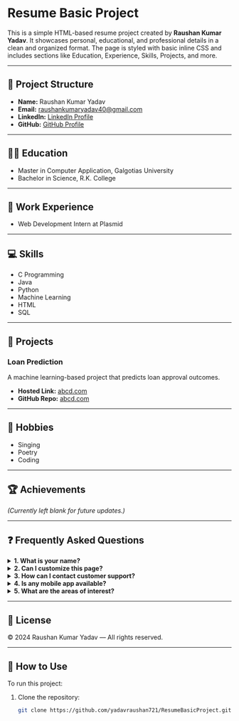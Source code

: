 # Resume Basic Project

This is a simple HTML-based resume project created by **Raushan Kumar Yadav**. It showcases personal, educational, and professional details in a clean and organized format. The page is styled with basic inline CSS and includes sections like Education, Experience, Skills, Projects, and more.

---

## 📄 Project Structure

- **Name:** Raushan Kumar Yadav  
- **Email:** [raushankumaryadav40@gmail.com](mailto:raushankumaryadav40@gmail.com)  
- **LinkedIn:** [LinkedIn Profile](https://www.linkedin.com/uas/login-submit)  
- **GitHub:** [GitHub Profile](https://github.com/)

---

## 🧑‍🎓 Education

- Master in Computer Application, Galgotias University  
- Bachelor in Science, R.K. College

---

## 💼 Work Experience

- Web Development Intern at Plasmid

---

## 💻 Skills

- C Programming  
- Java  
- Python  
- Machine Learning  
- HTML  
- SQL

---

## 🎯 Projects

### Loan Prediction
A machine learning-based project that predicts loan approval outcomes.

- **Hosted Link:** [abcd.com](http://abcd.com)  
- **GitHub Repo:** [abcd.com](http://abcd.com)

---

## 🎨 Hobbies

- Singing  
- Poetry  
- Coding

---

## 🏆 Achievements

_(Currently left blank for future updates.)_

---

## ❓ Frequently Asked Questions

<details>
<summary><strong>1. What is your name?</strong></summary>
<p>My name is Raushan Kumar Yadav.</p>
</details>

<details>
<summary><strong>2. Can I customize this page?</strong></summary>
<p>No!</p>
</details>

<details>
<summary><strong>3. How can I contact customer support?</strong></summary>
<p>Go to the help section, then click on customer support.</p>
</details>

<details>
<summary><strong>4. Is any mobile app available?</strong></summary>
<p>No! Currently, our service is available only on the website.</p>
</details>

<details>
<summary><strong>5. What are the areas of interest?</strong></summary>
<ul>
  <li>Web Development</li>
  <li>Mobile App Development</li>
  <li>Software Development</li>
</ul>
</details>

---

## 📜 License

© 2024 Raushan Kumar Yadav — All rights reserved.

---

## 🔗 How to Use

To run this project:
1. Clone the repository:
   ```bash
   git clone https://github.com/yadavraushan721/ResumeBasicProject.git
